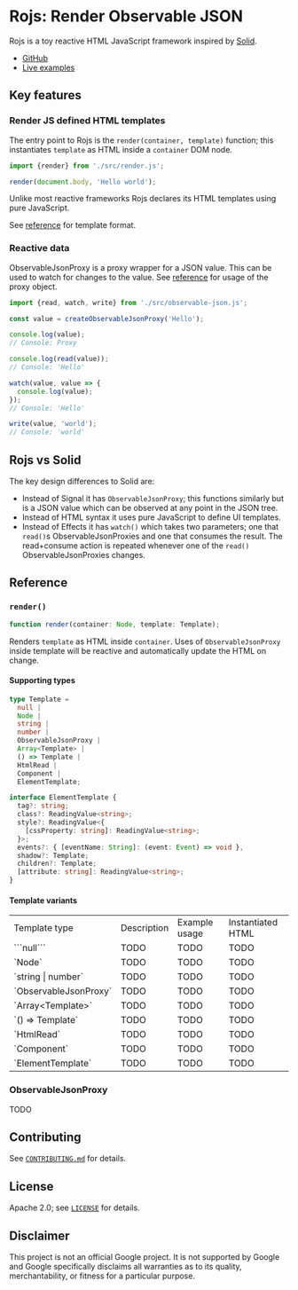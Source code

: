 # Rojs: Render Observable JSON
Rojs is a toy reactive HTML JavaScript framework inspired by [Solid](https://www.solidjs.com/).

- [GitHub](https://github.com/randfur/rojs)
- [Live examples](examples/)

## Key features

### Render JS defined HTML templates

The entry point to Rojs is the `render(container, template)` function; this instantiates `template` as HTML inside a `container` DOM node.

```js
import {render} from './src/render.js';

render(document.body, 'Hello world');
```

Unlike most reactive frameworks Rojs declares its HTML templates using pure JavaScript.

See [reference](#render) for template format.

### Reactive data

ObservableJsonProxy is a proxy wrapper for a JSON value. This can be used to watch for changes to the value. See [reference](observablejsonproxy) for usage of the proxy object.

```js
import {read, watch, write} from './src/observable-json.js';

const value = createObservableJsonProxy('Hello');

console.log(value);
// Console: Proxy

console.log(read(value));
// Console: 'Hello'

watch(value, value => {
  console.log(value);
});
// Console: 'Hello'

write(value, 'world');
// Console: 'world'
```

## Rojs vs Solid
The key design differences to Solid are:
- Instead of Signal it has `ObservableJsonProxy`; this functions similarly but is a JSON value which can be observed at any point in the JSON tree.
- Instead of HTML syntax it uses pure JavaScript to define UI templates.
- Instead of Effects it has `watch()` which takes two parameters; one that `read()`s ObservableJsonProxies and one that consumes the result. The read+consume action is repeated whenever one of the `read()` ObservableJsonProxies changes.

## Reference

### `render()`

```ts
function render(container: Node, template: Template);
```

Renders `template` as HTML inside `container`. Uses of `ObservableJsonProxy` inside template will be reactive and automatically update the HTML on change.

#### Supporting types

```ts
type Template =
  null |
  Node |
  string |
  number |
  ObservableJsonProxy |
  Array<Template> |
  () => Template |
  HtmlRead |
  Component |
  ElementTemplate;

interface ElementTemplate {
  tag?: string;
  class?: ReadingValue<string>;
  style?: ReadingValue<{
    [cssProperty: string]: ReadingValue<string>;
  }>;
  events?: { [eventName: String]: (event: Event) => void },
  shadow?: Template;
  children?: Template;
  [attribute: string]: ReadingValue<string>;
}
```

#### Template variants

<table>
  <tr>
    <td>Template type</td>
    <td>Description</td>
    <td>Example usage</td>
    <td>Instantiated HTML</td>
  </tr>
  <tr>
    <td>
      ```null```
    </td>
    <td>TODO</td>
    <td>TODO</td>
    <td>TODO</td>
  </tr>
  <tr>
    <td>
      `Node`
    </td>
    <td>TODO</td>
    <td>TODO</td>
    <td>TODO</td>
  </tr>
  <tr>
    <td>
      `string | number`
    </td>
    <td>TODO</td>
    <td>TODO</td>
    <td>TODO</td>
  </tr>
  <tr>
    <td>
      `ObservableJsonProxy`
    </td>
    <td>TODO</td>
    <td>TODO</td>
    <td>TODO</td>
  </tr>
  <tr>
    <td>
      `Array&lt;Template&gt;`
    </td>
    <td>TODO</td>
    <td>TODO</td>
    <td>TODO</td>
  </tr>
  <tr>
    <td>
      `() => Template`
    </td>
    <td>TODO</td>
    <td>TODO</td>
    <td>TODO</td>
  </tr>
  <tr>
    <td>
      `HtmlRead`
    </td>
    <td>TODO</td>
    <td>TODO</td>
    <td>TODO</td>
  </tr>
  <tr>
    <td>
      `Component`
    </td>
    <td>TODO</td>
    <td>TODO</td>
    <td>TODO</td>
  </tr>
    <td>
      `ElementTemplate`
    </td>
    <td>TODO</td>
    <td>TODO</td>
    <td>TODO</td>
  </tr>
</table>

### ObservableJsonProxy

TODO

## Contributing
See [`CONTRIBUTING.md`](CONTRIBUTING.md) for details.

## License
Apache 2.0; see [`LICENSE`](LICENSE) for details.

## Disclaimer
This project is not an official Google project. It is not supported by
Google and Google specifically disclaims all warranties as to its quality,
merchantability, or fitness for a particular purpose.